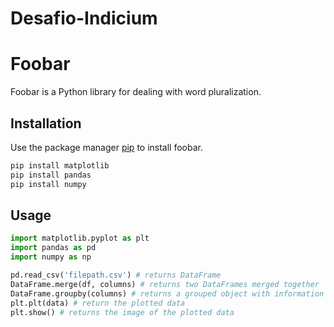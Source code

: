 # Desafio-Indicium

# Foobar

Foobar is a Python library for dealing with word pluralization.

## Installation

Use the package manager [pip](https://pip.pypa.io/en/stable/) to install foobar.

```bash
pip install matplotlib
pip install pandas
pip install numpy
```

## Usage

```python
import matplotlib.pyplot as plt
import pandas as pd
import numpy as np

pd.read_csv('filepath.csv') # returns DataFrame
DataFrame.merge(df, columns) # returns two DataFrames merged together
DataFrame.groupby(columns) # returns a grouped object with information about the groups
plt.plt(data) # return the plotted data
plt.show() # returns the image of the plotted data

